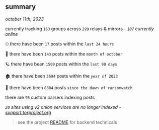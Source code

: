 
## summary
_october 11th, 2023_

currently tracking `163` groups across `299` relays & mirrors - _`107` currently online_

⏲ there have been `17` posts within the `last 24 hours`

🦈 there have been `143` posts within the `month of october`

🪐 there have been `1509` posts within the `last 90 days`

🏚 there have been `3694` posts within the `year of 2023`

🦕 there have been `8384` posts `since the dawn of ransomwatch`

there are `96` custom parsers indexing posts

_`20` sites using v2 onion services are no longer indexed - [support.torproject.org](https://support.torproject.org/onionservices/v2-deprecation/)_

> see the project [README](https://github.com/joshhighet/ransomwatch#ransomwatch--) for backend technicals
